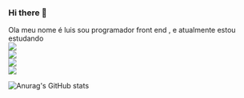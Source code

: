### Hi there 👋

Ola meu nome é luis sou programador front end , e atualmente estou estudando 
<br>
<img src= "https://img.shields.io/badge/HTML-239120?style=for-the-badge&logo=html5&logoColor=white'"/>
<br>
<img src="https://img.shields.io/badge/CSS-239120?&style=for-the-badge&logo=css3&logoColor=white"/>
<br>
<img src="https://img.shields.io/badge/JavaScript-F7DF1E?style=for-the-badge&logo=javascript&logoColor=black"/>
<br>
<img src="https://img.shields.io/badge/React-20232A?style=for-the-badge&logo=react&logoColor=61DAFB"/>

![Anurag's GitHub stats](https://github-readme-stats.vercel.app/api?tinoplay=anuraghazra&show_icons=true&theme=transparent)

